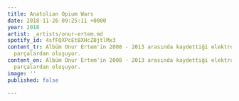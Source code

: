 ```yaml
---
title: Anatolian Opium Wars
date: 2018-11-26 09:25:11 +0000
year: 2018
artist: _artists/onur-ertem.md
spotify_id: 4sfFQXPcEtBXHcZBjtlMx3
content_tr: Albüm Onur Ertem'in 2008 - 2013 arasında kaydettiği elektronik fusion
  parçalardan oluşuyor.
content_en: Albüm Onur Ertem'in 2008 - 2013 arasında kaydettiği elektronik fusion
  parçalardan oluşuyor.
image: ''
published: false

---
```

